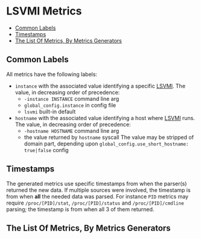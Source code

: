 # LSVMI Metrics

<!-- TOC tocDepth:2..6 chapterDepth:2..6 -->

- [Common Labels](#common-labels)
- [Timestamps](#timestamps)
- [The List Of Metrics, By Metrics Generators](#the-list-of-metrics-by-metrics-generators)

<!-- /TOC -->

## Common Labels

All metrics have the following labels:

- `instance` with the associated value identifying a specific [LSVMI](../README.md). The value, in decreasing order of precedence:
  - `-instance INSTANCE` command line arg
  - `global_config.instance` in config file
  - `lsvmi` built-in default
- `hostname` with the associated value identifying a host where [LSVMI](../README.md) runs. The value, in decreasing order of precedence:
  - `-hostname HOSTNAME` command line arg
  - the value returned by `hostname` syscall
  The value may be stripped of domain part, depending upon `global_config.use_short_hostname: true|false` config

## Timestamps

The generated metrics use specific timestamps from when the parser(s) returned the new data. If multiple sources were involved, the timestamp is from when **all** the needed data was parsed. For instance `PID` metrics may require `/proc/[PID]/stat`, `/proc/[PID]/status` and `/proc/[PID]/cmdline` parsing; the timestamp is from when all 3 of them returned.

## The List Of Metrics, By Metrics Generators
